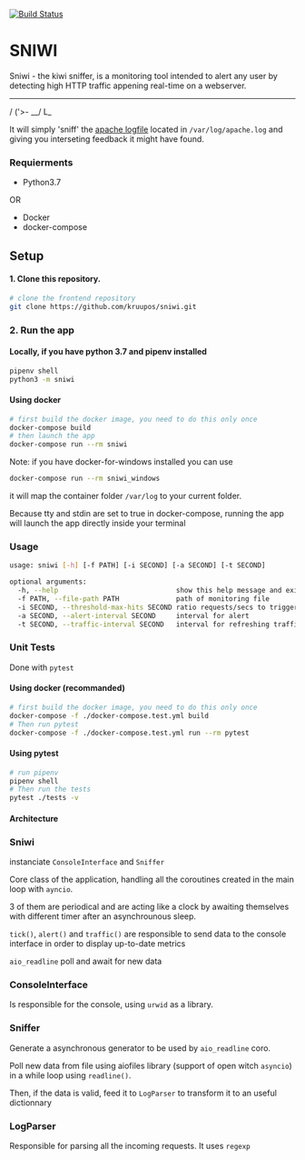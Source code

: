 [![Build Status](https://travis-ci.org/kruupos/sniwi.svg?branch=master)](https://travis-ci.org/kruupos/sniwi)

# SNIWI

Sniwi - the kiwi sniffer, is a monitoring tool intended to alert any user by detecting high HTTP traffic appening real-time on a webserver.
  __ _
 /  ('>-
 \__/
 L\_                           


It will simply 'sniff' the [apache logfile](https://httpd.apache.org/docs/2.2/en/logs.html) located in `/var/log/apache.log` and giving you interseting feedback it might have found.

### Requierments

* Python3.7

OR

* Docker
* docker-compose

## Setup

#### 1. Clone this repository. 

```bash
# clone the frontend repository
git clone https://github.com/kruupos/sniwi.git
```

### 2. Run the app

#### Locally, if you have python 3.7 and pipenv installed 

```bash
pipenv shell
python3 -m sniwi
```

#### Using docker

```bash
# first build the docker image, you need to do this only once
docker-compose build
# then launch the app
docker-compose run --rm sniwi
```

Note: if you have docker-for-windows installed you can use

```bash
docker-compose run --rm sniwi_windows
```

it will map the container folder `/var/log` to your current folder.

Because tty and stdin are set to true in docker-compose, running the app will launch the app directly inside your terminal

### Usage

```bash
usage: sniwi [-h] [-f PATH] [-i SECOND] [-a SECOND] [-t SECOND]

optional arguments:
  -h, --help                             show this help message and exit
  -f PATH, --file-path PATH              path of monitoring file
  -i SECOND, --threshold-max-hits SECOND ratio requests/secs to trigger an alert
  -a SECOND, --alert-interval SECOND     interval for alert
  -t SECOND, --traffic-interval SECOND   interval for refreshing traffic information
```

### Unit Tests

Done with `pytest`

#### Using docker (recommanded)

```bash
# first build the docker image, you need to do this only once
docker-compose -f ./docker-compose.test.yml build
# Then run pytest
docker-compose -f ./docker-compose.test.yml run --rm pytest
```

#### Using pytest

```bash
# run pipenv
pipenv shell
# Then run the tests
pytest ./tests -v
```

#### Architecture

### Sniwi

instanciate `ConsoleInterface` and `Sniffer`

Core class of the application, handling all the coroutines created in the main loop with `ayncio`.

3 of them are periodical and are acting like a clock by awaiting themselves with different timer after an asynchrounous sleep.

`tick()`, `alert()` and `traffic()` are responsible to send data to the console interface in order to display up-to-date metrics

`aio_readline` poll and await for new data

### ConsoleInterface

Is responsible for the console, using `urwid` as a library.

### Sniffer

Generate a asynchronous generator to be used by `aio_readline` coro.

Poll new data from file using aiofiles library (support of open witch `asyncio`) in a while loop using `readline()`.

Then, if the data is valid, feed it to `LogParser` to transform it to an useful dictionnary

### LogParser

Responsible for parsing all the incoming requests. It uses `regexp`
